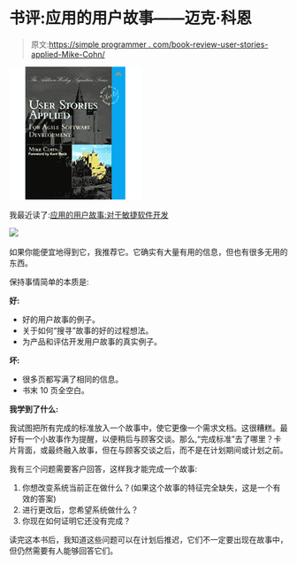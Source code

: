 # 书评:应用的用户故事——迈克·科恩

> 原文:[https://simple programmer . com/book-review-user-stories-applied-Mike-Cohn/](https://simpleprogrammer.com/book-review-user-stories-applied-mike-cohn/)

![User Storied Applied](img/0168319092800e596ad3a64cd30bdc37.png "User Storied Applied")

我最近读了:[应用的用户故事:对于敏捷软件开发](http://www.amazon.com/gp/product/0321205685?ie=UTF8&tag=makithecompsi-20&linkCode=as2&camp=1789&creative=9325&creativeASIN=0321205685)

![](img/30637fc41b06afa189dfa9d9cbde8cf4.png)

如果你能便宜地得到它，我推荐它。它确实有大量有用的信息，但也有很多无用的东西。

保持事情简单的本质是:

**好:**

*   好的用户故事的例子。
*   关于如何“搜寻”故事的好的过程想法。
*   为产品和评估开发用户故事的真实例子。

**坏:**

*   很多页都写满了相同的信息。
*   书末 10 页全空白。

**我学到了什么:**

我试图把所有完成的标准放入一个故事中，使它更像一个需求文档。这很糟糕。最好有一个小故事作为提醒，以便稍后与顾客交谈。那么,“完成标准”去了哪里？卡片背面，或最终融入故事，但在与顾客交谈之后，而不是在计划期间或计划之前。

我有三个问题需要客户回答，这样我才能完成一个故事:

1.  你想改变系统当前正在做什么？(如果这个故事的特征完全缺失，这是一个有效的答案)
2.  进行更改后，您希望系统做什么？
3.  你现在如何证明它还没有完成？

读完这本书后，我知道这些问题可以在计划后推迟，它们不一定要出现在故事中，但仍然需要有人能够回答它们。